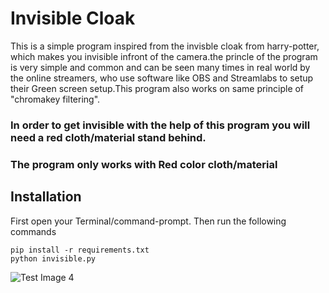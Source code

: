 # Invisible Cloak

This is a simple program inspired from the invisble cloak from harry-potter, which makes you invisible infront of the camera.the princle of the program is very simple and common and can be seen many times in real world by the online streamers, who use software like OBS and Streamlabs to setup their Green screen setup.This program also works on same principle of "chromakey filtering".

### In order to get invisible with the help of this program you will need a red cloth/material stand behind.
### The program only works with Red color cloth/material

## Installation

First open your Terminal/command-prompt. Then run the following commands
```
pip install -r requirements.txt
python invisible.py
```

![Test Image 4](https://github.com/shubham2704/code-n-stitch/blob/39-invisible-cloak/Invisible%20Cloak/Screenshot.png)
